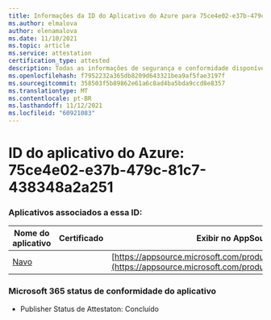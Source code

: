```yaml
---
title: Informações da ID do Aplicativo do Azure para 75ce4e02-e37b-479c-81c7-438348a2a251
ms.author: elmalova
author: elenamalova
ms.date: 11/10/2021
ms.topic: article
ms.service: attestation
certification_type: attested
description: Todas as informações de segurança e conformidade disponíveis para o 75ce4e02-e37b-479c-81c7-438348a2a251.
ms.openlocfilehash: f7952232a365db8209d643321bea9af5fae3197f
ms.sourcegitcommit: 358503f5b89862e61a6c8ad4ba5bda9ccd8e8357
ms.translationtype: MT
ms.contentlocale: pt-BR
ms.lasthandoff: 11/12/2021
ms.locfileid: "60921083"
---
```

# <a name="azure-app-id-75ce4e02-e37b-479c-81c7-438348a2a251"></a>ID do aplicativo do Azure: 75ce4e02-e37b-479c-81c7-438348a2a251


### <a name="apps-associated-with-this-id"></a>Aplicativos associados a essa ID:
| **Nome do aplicativo** | **Certificado** | **Exibir no AppSource** |
|--------------|---------------|-----------------------|
| [Navo](https://docs.microsoft.com/microsoft-365-app-certification/forward/WA200001047) |  | [https://appsource.microsoft.com/product/office/WA200001047](https://appsource.microsoft.com/product/office/WA200001047) |

### <a name="microsoft-365-app-compliance-status"></a>Microsoft 365 status de conformidade do aplicativo
- Publisher Status de Attestaton: Concluído
